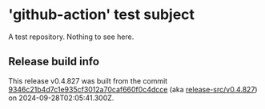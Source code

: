# 'github-action' test subject

A test repository. Nothing to see here.


## Release build info

This release v0.4.827 was built from the commit [9346c21b4d7c1e935cf3012a70caf660f0c4dcce](https://github.com/kattecon/gh-release-test-ga/tree/9346c21b4d7c1e935cf3012a70caf660f0c4dcce) (aka [release-src/v0.4.827](https://github.com/kattecon/gh-release-test-ga/tree/release-src/v0.4.827)) on 2024-09-28T02:05:41.300Z.
        